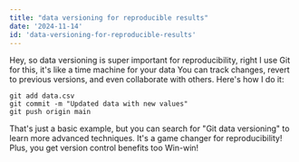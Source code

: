 ```yaml
---
title: "data versioning for reproducible results"
date: '2024-11-14'
id: 'data-versioning-for-reproducible-results'
---
```


Hey, so data versioning is super important for reproducibility, right  I use Git for this, it's like a time machine for your data  You can track changes, revert to previous versions, and even collaborate with others.  Here's how I do it:

```
git add data.csv
git commit -m "Updated data with new values"
git push origin main
```

That's just a basic example, but you can search for "Git data versioning" to learn more advanced techniques.  It's a game changer for reproducibility!  Plus, you get version control benefits too  Win-win!
